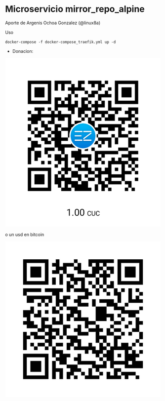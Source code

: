 # Microservicio mirror_repo_alpine


Aporte de Argenis Ochoa Gonzalez (@linux8a)

Uso

```
docker-compose -f docker-compose_traefik.yml up -d
```

* Donacion:

![Donacion](.donacion_enzona.png)

o un usd en bitcoin

![Donacion](.donacion_bitcoin.png)

